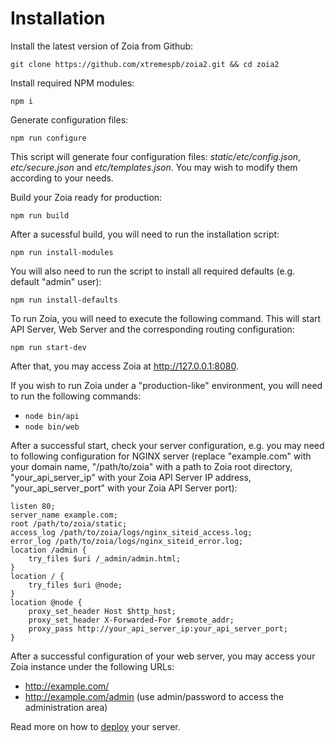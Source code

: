 # Installation

Install the latest version of Zoia from Github:

`git clone https://github.com/xtremespb/zoia2.git && cd zoia2`

Install required NPM modules:

`npm i`

Generate configuration files:

`npm run configure`

This script will generate four configuration files: *static/etc/config.json*, *etc/secure.json* and *etc/templates.json*. You may wish to modify them according to your needs.

Build your Zoia ready for production:

`npm run build`

After a sucessful build, you will need to run the installation script:

`npm run install-modules`

You will also need to run the script to install all required defaults (e.g. default "admin" user):

`npm run install-defaults`

To run Zoia, you will need to execute the following command. This will start API Server, Web Server and the corresponding routing configuration:

`npm run start-dev`

After that, you may access Zoia at http://127.0.0.1:8080.

If you wish to run Zoia under a "production-like" environment, you will need to run the following commands:

* `node bin/api`
* `node bin/web`

After a successful start, check your server configuration, e.g. you may need to following configuration for NGINX server (replace "example.com" with your domain name, "/path/to/zoia" with a path to Zoia root directory, "your_api_server_ip" with your Zoia API Server IP address, "your_api_server_port" with your Zoia API Server port):

```
listen 80;
server_name example.com;
root /path/to/zoia/static;
access_log /path/to/zoia/logs/nginx_siteid_access.log;
error_log /path/to/zoia/logs/nginx_siteid_error.log;
location /admin {
    try_files $uri /_admin/admin.html;
}
location / {
    try_files $uri @node;
}
location @node {
    proxy_set_header Host $http_host;
    proxy_set_header X-Forwarded-For $remote_addr;
    proxy_pass http://your_api_server_ip:your_api_server_port;
}
```

After a successful configuration of your web server, you may access your Zoia instance under the following URLs:

* http://example.com/
* http://example.com/admin (use admin/password to access the administration area)

Read more on how to [deploy](deploy.md) your server.